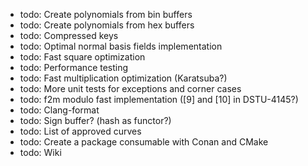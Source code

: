 * todo: Create polynomials from bin buffers
* todo: Create polynomials from hex buffers
* todo: Compressed keys
* todo: Optimal normal basis fields implementation
* todo: Fast square optimization
* todo: Performance testing
* todo: Fast multiplication optimization (Karatsuba?)
* todo: More unit tests for exceptions and corner cases
* todo: f2m modulo fast implementation ([9] and [10] in DSTU-4145?)
* todo: Clang-format
* todo: Sign buffer? (hash as functor?)
* todo: List of approved curves
* todo: Create a package consumable with Conan and CMake
* todo: Wiki